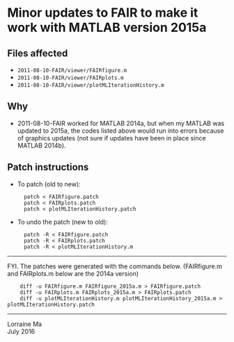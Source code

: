 Minor updates to FAIR to make it work with MATLAB version 2015a
============================================================================

Files affected
--------------
* `2011-08-10-FAIR/viewer/FAIRfigure.m`
* `2011-08-10-FAIR/viewer/FAIRplots.m`
* `2011-08-10-FAIR/viewer/plotMLIterationHistory.m`

Why
---
* 2011-08-10-FAIR worked for MATLAB 2014a, but when my MATLAB was updated to 2015a, the codes listed above would run into errors because of graphics updates (not sure if updates have been in place since MATLAB 2014b).

<!--Do EITHER one of the following
------------------------------
* Copy and paste the 2 updated files here in the directory `updated-files` to FAIR's `viewer` directory, replacing your existing files, OR
* Apply the patches to the existing files in FAIR's `viewer` directory. Instructions below.-->


Patch instructions
------------------
* To patch (old to new):

        patch < FAIRfigure.patch
        patch < FAIRplots.patch
        patch < plotMLIterationHistory.patch

* To undo the patch (new to old):

        patch -R < FAIRfigure.patch
        patch -R < FAIRplots.patch
        patch -R < plotMLIterationHistory.m

--------------------------------------------------------------------------------
FYI.  The patches were generated with the commands below.
(FAIRfigure.m and FAIRplots.m below are the 2014a version)

        diff -u FAIRfigure.m FAIRfigure_2015a.m > FAIRfigure.patch
        diff -u FAIRplots.m FAIRplots_2015a.m > FAIRplots.patch
        diff -u plotMLIterationHistory.m plotMLIterationHistory_2015a.m > plotMLIterationHistory.patch


---
Lorraine Ma  
July 2016